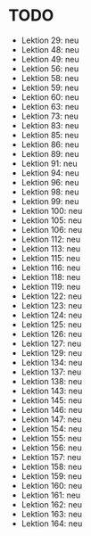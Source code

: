 # TODO

- Lektion 29: neu
- Lektion 48: neu
- Lektion 49: neu
- Lektion 56: neu
- Lektion 58: neu
- Lektion 59: neu
- Lektion 60: neu
- Lektion 63: neu
- Lektion 73: neu
- Lektion 83: neu
- Lektion 85: neu
- Lektion 86: neu
- Lektion 89: neu
- Lektion 91: neu
- Lektion 94: neu
- Lektion 96: neu
- Lektion 98: neu
- Lektion 99: neu
- Lektion 100: neu
- Lektion 105: neu
- Lektion 106: neu
- Lektion 112: neu
- Lektion 113: neu
- Lektion 115: neu
- Lektion 116: neu
- Lektion 118: neu
- Lektion 119: neu
- Lektion 122: neu
- Lektion 123: neu
- Lektion 124: neu
- Lektion 125: neu
- Lektion 126: neu
- Lektion 127: neu
- Lektion 129: neu
- Lektion 134: neu
- Lektion 137: neu
- Lektion 138: neu
- Lektion 143: neu
- Lektion 145: neu
- Lektion 146: neu
- Lektion 147: neu
- Lektion 154: neu
- Lektion 155: neu
- Lektion 156: neu
- Lektion 157: neu
- Lektion 158: neu
- Lektion 159: neu
- Lektion 160: neu
- Lektion 161: neu
- Lektion 162: neu
- Lektion 163: neu
- Lektion 164: neu
